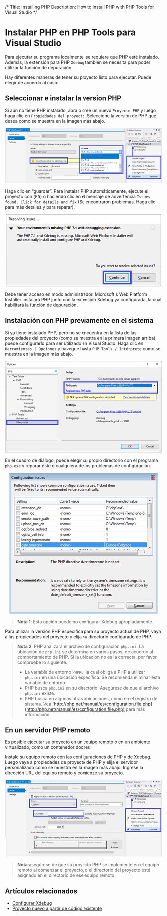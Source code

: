 /*
Title: Installing PHP
Description: How to install PHP with PHP Tools for Visual Studio
*/

# Instalar PHP en PHP Tools para Visual Studio

Para ejecutar su programa localmente, se requiere que PHP esté instalado. Además, la extensión para PHP `Xdebug` también se necesita para poder utilizar  la función de depuración.

Hay diferentes maneras de tener su proyecto listo para ejecutar. Puede elegir de acuerdo al caso:

## Seleccionar e instalar la version PHP

Si aún no tiene PHP instalado, abra o cree un nuevo `Proyecto PHP` y luego haga clic en `Propiedades del proyecto`. Seleccione la versión de PHP que desea como se muestra en la imagen más abajo.


![Installing PHP Automatically](imgs/phpproject-properties-server.png)

Haga clic en “guardar”. Para instalar PHP automáticamente, ejecute el proyecto con (<kbd>F5</kbd>) o haciendo clic en el mensaje de advertencia `Issues found. Click for details and fix` (Se encontraron problemas. Haga clic para más detalles y para reparar).


<center markdown="1">

![Installing PHP Automatically](imgs/resolving-issues.png)

</center>


Debe tener acceso en modo administrador. Microsoft's Web Platform Installer instalará PHP junto con la extensión Xdebug ya configurada, la cual habilitará la función de depuración.

## Instalación con PHP previamente en el sistema


Si ya tiene instalado PHP, pero no se encuentra en la lista de las propiedades del proyecto (como se muestra en la primera imagen arriba), puede configurarlo para ser utilizado en Visual Studio. Haga clic en `Herramientas | Opciones` y navegue hasta `PHP Tools / Intérprete` como se muestra en la imagen más abajo.

![PHP Interpreter option](imgs/install-php-interpreter.png)

En el cuadro de diálogo, puede elegir su propio directorio con el programa `php.exe` y reparar éste o cualquiera de los problemas de configuración.

<center markdown="1">

![Issues dialog](imgs/install-php-options-issues.png)

</center>


> **Nota 1**: Esta opción puede no configurar Xdebug apropiadamente.

Para utilizar la versión PHP específica para su proyecto actual de PHP, vaya a las propiedades del proyecto y elija su directorio configurado de PHP.

> **Nota 2**: PHP analizará el archivo de configuración `php.ini`. 
La ubicación de `php.ini` se determina en varios pasos, de acuerdo al comportamiento de PHP. Si la ubicación no es la correcta, por favor compruebe lo siguiente:
>
> - La variable de entorno `PHPRC`, la cual obliga a PHP a utilizar `php.ini` en una ubicación específica. Se recomienda eliminar esta variable de entorno.
> - PHP busca `php.ini` en su directorio. Asegúrese de que el archivo `php.ini` existe.
> - PHP busca en algunas otras ubicaciones, como en el registro de sistema. Vea [http://php.net/manual/es/configuration.file.php](http://php.net/manual/es/configuration.file.php) para más información.

## En un servidor PHP remoto

Es posible ejecutar su proyecto en un equipo remoto o en un ambiente virtualizado, como un contenedor docker.

Instale su equipo remoto con las configuraciones de PHP y de Xdebug. Luego vaya a propiedades de proyecto de PHP y elija el servidor personalizado como se muestra en la imagen más abajo. Ingrese la dirección URL del equipo remoto y comienze su proyecto.


![Issues dialog](imgs/phpproject-properties-custom.png)

> **Nota**:asegúrese de que su proyecto PHP se implemente en el equipo remoto al comenzar el proyecto, o el directorio del proyecto esté asignado en el directorio de ese equipo remoto.


## Artículos relacionados

- [Configurar Xdebug](https://docs.devsense.com/es/vs/debugging/configuring-xdebug)
- [Proyecto nuevo a partir de código existente](https://docs.devsense.com/es/vs/project/from-existing-code)
